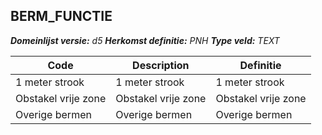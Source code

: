﻿## BERM_FUNCTIE

*__Domeinlijst versie:__ d5*
*__Herkomst definitie:__ PNH*
*__Type veld:__ TEXT*

|__Code__ |__Description__ |__Definitie__	|
|	---	|	---	|   ---	| 
| 1 meter strook | 1 meter strook | 1 meter strook |
| Obstakel vrije zone | Obstakel vrije zone | Obstakel vrije zone |
| Overige bermen | Overige bermen | Overige bermen |
